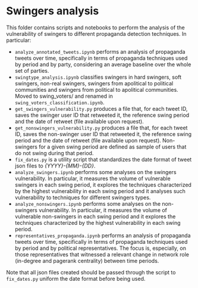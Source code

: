 # Swingers analysis


This folder contains scripts and notebooks to perform the analysis of the vulnerability of swingers to different propaganda detection techniques.
In particular:
- `analyze_annotated_tweets.ipynb` performs an analysis of propaganda tweets over time, specifically in terms of propaganda techniques used by period and by party, considering an average baseline over the whole set of parties.
- `swingtype_analysis.ipynb` classifies swingers in hard swingers, soft swingers, non-real swingers, swingers from apolitical to political communities and swingers from political to apolitical communities. Moved to swing_voters/ and renamed in `swing_voters_classification.ipynb`.
- `get_swingers_vulnerability.py` produces a file that, for each tweet ID, saves the swinger user ID that retweeted it, the reference swing period and the date of retweet (file available upon request). 
- `get_nonswingers_vulnerability.py` produces a file that, for each tweet ID, saves the non-swinger user ID that retweeted it, the reference swing period and the date of retweet (file available upon request). Non-swingers for a given swing period are defined as sample of users that do not swing during that period.
- `fix_dates.py` is a utility script that standardizes the date format of tweet json files to *{YYYY}-{MM}-{DD}*.
- `analyze_swingers.ipynb` performs some analyses on the swingers vulnerability. In particular, it measures the volume of vulnerable swingers in each swing period, it explores the techniques characterized by the highest vulnerability in each swing period and it analyses such vulnerability to techniques for different swingers types.
- `analyze_nonswingers.ipynb` performs some analyses on the non-swingers vulnerability. In particular, it measures the volume of vulnerable non-swingers in each swing period and it explores the techniques characterized by the highest vulnerability in each swing period.
- `representatives_propaganda.ipynb` performs an analysis of propaganda tweets over time, specifically in terms of propaganda techniques used by period and by political representatives. The focus is, especially, on those representatives that witnessed a relevant change in network role (in-degree and pagerank centrality) between time periods.

Note that all json files created should be passed through the script to `fix_dates.py` uniform the date format before being used.